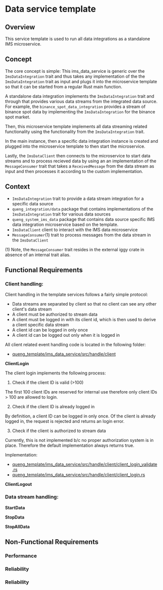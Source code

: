 # Data service template

## Overview

This service template is used to run all data integrations as a standalone IMS microservice.

## Concept

The core concept is simple: This ims_data_service is generic over the `ImsDataIntegration` trait
and thus takes any implementation of the the `ImsDataIntegration` trait as input and plugs it into the microservice
template so that it can be started from a regular Rust main function.

A standalone data integration implements the `ImsDataIntegration` trait
and through that provides various data streams from the integrated data source. For example, the
`binance_spot_data_integration` provides a stream of binance spot data by implementing the `ImsDataIntegration`
for the binance spot market.

Then, this microservice template implements all data streaming related functionality using the functionality
from the `ImsDataIntegration` trait.

In the main instance, then a specific data integration instance is created and plugged into the microservice template
to then start the microservice.

Lastly, the  `ImsDataClient` then connects to the microservice to start data streams and to process recieved data
by using an an implementation of the `MessageConsumer` trait that takes a `ReceivedMessage` from the data stream as
input and then processes it according to the custom implementation.

## Context

* `ImsDataIntegration` trait to provide a data stream integration for a specific data source
* `queng_integration/data` package that contains implementations of the `ImsDataIntegration` trait for various data
  sources
* `queng_system_ims_data` package that contains data source specific IMS data integration microservice based on the
  template.
* `ImsDataClient` client to interact with the IMS data microservice
* `MessageConsumer`(1) trait to process messages from the data stream in the `ImsDataClient`

(1) Note, the `MessageConsumer` trait resides in the external iggy crate in absence of an internal trait alias.

## Functional Requirements

### Client handling:

Client handling in the template services follows a fairly simple protocol:

* Data streams are separated by client so that no client can see any other client's data stream
* A client must be authorized to stream data
* A client must be logged in with its client id, which is then used to derive a client specific data stream
* A client id can be logged in only once
* A client id can be logged out only when it is logged in

All client related event handling code is located in the following folder:

* [queng_template/ims_data_service/src/handle/client](/queng_template/ims_data_service/src/handle/client)

**ClientLogin**

The client login implements the following process:

1) Check if the client ID is valid (>100)

The first 100 client IDs are reserved for internal use
therefore only client IDs > 100 are allowed to login.

2) Check if the client ID is already logged in

By definition, a client ID can be logged in only once.
Of the client is already logged in, the request is rejected
and returns an login error.

3) Check if the client is authorized to stream data

Currently, this is not implemented b/c no proper authorization system
is in place. Therefore the default implementation always returns true.

Implementation:

* [queng_template/ims_data_service/src/handle/client/client_login_validate.rs](/queng_template/ims_data_service/src/handle/client/client_login_validate.rs)
* [queng_template/ims_data_service/src/handle/client/client_login.rs](/queng_template/ims_data_service/src/handle/client/client_login.rs)

**ClientLogout**

### Data stream handling:

**StartData**

**StopData**

**StopAllData**

## Non-Functional Requirements

### Performance

### Reliability

### Reliability
